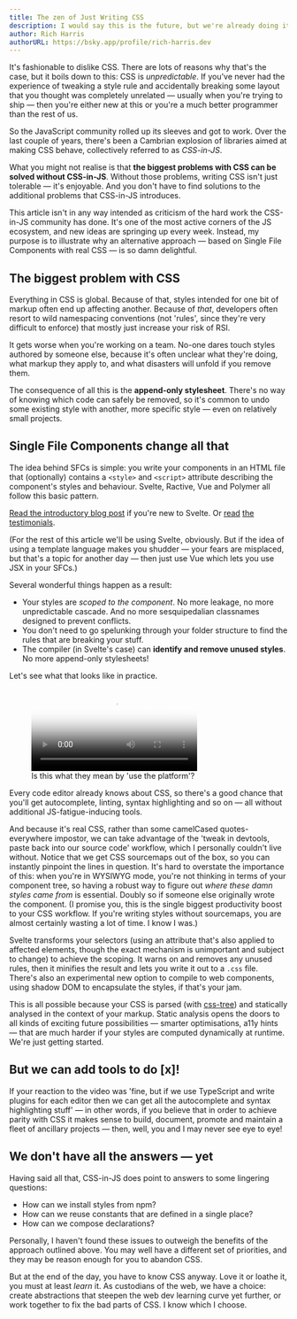 ```yaml
---
title: The zen of Just Writing CSS
description: I would say this is the future, but we're already doing it.
author: Rich Harris
authorURL: https://bsky.app/profile/rich-harris.dev
---
```


It's fashionable to dislike CSS. There are lots of reasons why that's the case, but it boils down to this: CSS is _unpredictable_. If you've never had the experience of tweaking a style rule and accidentally breaking some layout that you thought was completely unrelated — usually when you're trying to ship — then you're either new at this or you're a much better programmer than the rest of us.

So the JavaScript community rolled up its sleeves and got to work. Over the last couple of years, there's been a Cambrian explosion of libraries aimed at making CSS behave, collectively referred to as _CSS-in-JS_.

What you might not realise is that **the biggest problems with CSS can be solved without CSS-in-JS**. Without those problems, writing CSS isn't just tolerable — it's enjoyable. And you don't have to find solutions to the additional problems that CSS-in-JS introduces.

This article isn't in any way intended as criticism of the hard work the CSS-in-JS community has done. It's one of the most active corners of the JS ecosystem, and new ideas are springing up every week. Instead, my purpose is to illustrate why an alternative approach — based on Single File Components with real CSS — is so damn delightful.

## The biggest problem with CSS

Everything in CSS is global. Because of that, styles intended for one bit of markup often end up affecting another. Because of _that_, developers often resort to wild namespacing conventions (not 'rules', since they're very difficult to enforce) that mostly just increase your risk of RSI.

It gets worse when you're working on a team. No-one dares touch styles authored by someone else, because it's often unclear what they're doing, what markup they apply to, and what disasters will unfold if you remove them.

The consequence of all this is the **append-only stylesheet**. There's no way of knowing which code can safely be removed, so it's common to undo some existing style with another, more specific style — even on relatively small projects.

## Single File Components change all that

The idea behind SFCs is simple: you write your components in an HTML file that (optionally) contains a `<style>` and `<script>` attribute describing the component's styles and behaviour. Svelte, Ractive, Vue and Polymer all follow this basic pattern.

<aside>
	<p><a href="/blog/frameworks-without-the-framework">Read the introductory blog post</a> if you're new to Svelte. Or <a href="https://twitter.com/padolsey/status/899717303234908160">read</a> <a href="https://twitter.com/sveltejs/status/901818357644701696">the</a> <a href="https://twitter.com/sveltejs/status/901818106309476352">testimonials</a>.</p>
</aside>

(For the rest of this article we'll be using Svelte, obviously. But if the idea of using a template language makes you shudder — your fears are misplaced, but that's a topic for another day — then just use Vue which lets you use JSX in your SFCs.)

Several wonderful things happen as a result:

- Your styles are _scoped to the component_. No more leakage, no more unpredictable cascade. And no more sesquipedalian classnames designed to prevent conflicts.
- You don't need to go spelunking through your folder structure to find the rules that are breaking your stuff.
- The compiler (in Svelte's case) can **identify and remove unused styles**. No more append-only stylesheets!

Let's see what that looks like in practice.

<figure>
	<video controls poster='https://svelte-technology-assets.surge.sh/just-write-css.jpg'>
		<source type='video/mp4' src='https://svelte-technology-assets.surge.sh/just-write-css.mp4'>
	</video>

<!-- prettier-ignore -->
<figcaption>
	Is this what they mean by 'use the platform'?
</figcaption>

</figure>

Every code editor already knows about CSS, so there's a good chance that you'll get autocomplete, linting, syntax highlighting and so on — all without additional JS-fatigue-inducing tools.

And because it's real CSS, rather than some camelCased quotes-everywhere impostor, we can take advantage of the 'tweak in devtools, paste back into our source code' workflow, which I personally couldn't live without. Notice that we get CSS sourcemaps out of the box, so you can instantly pinpoint the lines in question. It's hard to overstate the importance of this: when you're in WYSIWYG mode, you're not thinking in terms of your component tree, so having a robust way to figure out _where these damn styles came from_ is essential. Doubly so if someone else originally wrote the component. (I promise you, this is the single biggest productivity boost to your CSS workflow. If you're writing styles without sourcemaps, you are almost certainly wasting a lot of time. I know I was.)

Svelte transforms your selectors (using an attribute that's also applied to affected elements, though the exact mechanism is unimportant and subject to change) to achieve the scoping. It warns on and removes any unused rules, then it minifies the result and lets you write it out to a `.css` file. There's also an experimental new option to compile to web components, using shadow DOM to encapsulate the styles, if that's your jam.

This is all possible because your CSS is parsed (with [css-tree](https://github.com/csstree/csstree)) and statically analysed in the context of your markup. Static analysis opens the doors to all kinds of exciting future possibilities — smarter optimisations, a11y hints — that are much harder if your styles are computed dynamically at runtime. We're just getting started.

## But we can add tools to do [x]!

If your reaction to the video was 'fine, but if we use TypeScript and write plugins for each editor then we can get all the autocomplete and syntax highlighting stuff' — in other words, if you believe that in order to achieve parity with CSS it makes sense to build, document, promote and maintain a fleet of ancillary projects — then, well, you and I may never see eye to eye!

## We don't have all the answers — yet

Having said all that, CSS-in-JS does point to answers to some lingering questions:

- How can we install styles from npm?
- How can we reuse constants that are defined in a single place?
- How can we compose declarations?

Personally, I haven't found these issues to outweigh the benefits of the approach outlined above. You may well have a different set of priorities, and they may be reason enough for you to abandon CSS.

But at the end of the day, you have to know CSS anyway. Love it or loathe it, you must at least _learn_ it. As custodians of the web, we have a choice: create abstractions that steepen the web dev learning curve yet further, or work together to fix the bad parts of CSS. I know which I choose.
